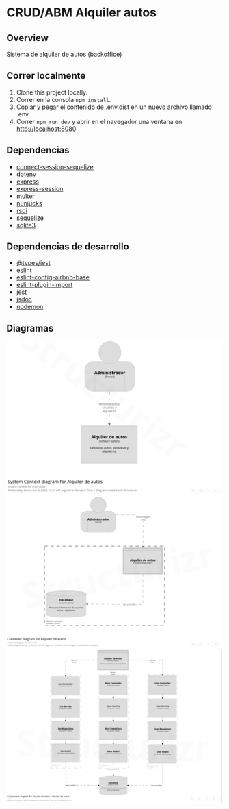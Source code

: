 # CRUD/ABM Alquiler autos

## Overview
Sistema de alquiler de autos (backoffice)

## Correr localmente
1. Clone this project locally.
2. Correr en la consola `npm install`. </br>
3. Copiar y pegar el contenido de .env.dist en un nuevo archivo llamado .env </br>
4. Correr `npm run dev` y abrir en el navegador una ventana en [http://localhost:8080](http://localhost:8080) </br>

## Dependencias
- [connect-session-sequelize](https://www.npmjs.com/package/connect-session-sequelize)
- [dotenv](https://www.npmjs.com/package/dotenv)
- [express](http://expressjs.com/)
- [express-session](https://www.npmjs.com/package/express-session)
- [multer](https://www.npmjs.com/package/multer)
- [nunjucks](https://mozilla.github.io/nunjucks/)
- [rsdi](https://www.npmjs.com/package/rsdi)
- [sequelize](https://sequelize.org/)
- [sqlite3](https://www.npmjs.com/package/sqlite3)

## Dependencias de desarrollo
- [@types/jest](https://www.npmjs.com/package/@types/jest)
- [eslint](https://eslint.org/)
- [eslint-config-airbnb-base](https://www.npmjs.com/package/eslint-config-airbnb-base)
- [eslint-plugin-import](https://www.npmjs.com/package/eslint-plugin-import)
- [jest](https://jestjs.io/docs/en/getting-started)
- [jsdoc](https://jsdoc.app/)
- [nodemon](https://www.npmjs.com/package/nodemon)

## Diagramas
![Diagrama de C4 nivel 1](./docs/c4-alquiler-autos-1.png)
![Diagrama de C4 nivel 2](./docs/c4-alquiler-autos-2.png)
![Diagrama de C4 nivel 3](./docs/c4-alquiler-autos-3.png)